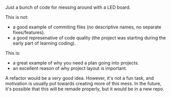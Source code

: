 Just a bunch of code for messing around with a LED board.


This is not:
- a good example of commiting files (no descriptive names, no separate fixes/features).
- a good represenative of code quality (the project was starting during the early part of learning coding).

This is:
- a great example of why you need a plan going into projects.
- an excellent reason of why project layout is important.

A refactor would be a *very* good idea. 
However, it's not a fun task, and motivation is usually put towards creating more of this mess.
In the future, it's possible that this will be remade properly, but it would be in a new repo.